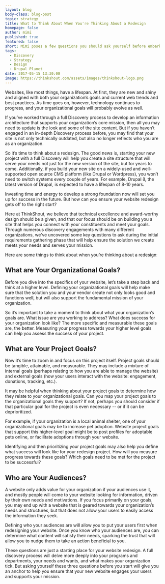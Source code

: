 ```yaml
---
layout: blog
body-class: blog-post
topic: strategy
title: What to Think About When You're Thinking About a Redesign
homepage: false
author: mimi
published: true
featured: false
short: Mimi poses a few questions you should ask yourself before embarking on a website overhaul.
tags:
  - Discovery
  - Strategy
  - Design
  - Drupal Planet
date: 2017-05-15 13:30:00
image: https://thinkshout.com/assets/images/thinkshout-logo.png
---
```


Websites, like most things, have a lifespan. At first, they are new and shiny and aligned with both your organization’s goals and current web trends and best practices. As time goes on, however, technology continues to progress, and your organizational goals will probably evolve as well.

If you’ve worked through a full Discovery process to develop an information architecture that supports your organization’s core mission, then all you may need to update is the look and some of the site content. But if you haven’t engaged in an in-depth Discovery process before, you may find that your site is not only technically outdated, but also no longer reflects who you are as an organization.

So it’s time to think about a redesign. The good news is, starting your new project with a full Discovery will help you create a site structure that will serve your needs not just for the new version of the site, but for years to come. Additionally, if you build your new site on a widely-used and well-supported open source CMS platform (like Drupal or Wordpress), you won’t need to switch systems every couple of years. For example, Drupal 8, the latest version of Drupal, is expected to have a lifespan of 8-10 years.

Investing time and energy to develop a strong foundation now will set you up for success in the future. But how can you ensure your website redesign gets off to the right start?

Here at ThinkShout, we believe that technical excellence and award-worthy design should be a given, and that our focus should be on building you a site that helps you connect with your constituents and meet your goals. Through numerous discovery engagements with many different organizations, we’ve uncovered some key questions to ask during the initial requirements gathering phase that will help ensure the solution we create meets your needs and serves your mission.

Here are some things to think about when you’re thinking about a redesign:

## What are Your Organizational Goals?

Before you dive into the specifics of your website, let’s take a step back and think at a higher level. Defining your organizational goals will help make sure that the solution you and your vendor create not only looks good and functions well, but will also support the fundamental mission of your organization.

So it’s important to take a moment to think about what your organization’s goals are. What issue are you working to address? What does success for your organization look like? The more specific and measurable these goals are, the better. Measuring your progress towards your higher level goals can help you assess the success of your project.

## What are Your Project Goals?

Now it’s time to zoom in and focus on this project itself. Project goals should be tangible, attainable, and measurable. They may include a mixture of internal goals (perhaps relating to how you are able to manage the website) and external goals (how your users interact with the website: engagement, donations, tracking, etc.).

It may be helpful when thinking about your project goals to determine how they relate to your organizational goals. Can you map your project goals to the organizational goals they support? If not, perhaps you should consider if that particular goal for the project is even necessary -- or if it can be deprioritized.

For example, if your organization is a local animal shelter, one of your organizational goals may be to increase pet adoption. Website project goals that support this higher-level goal might be to post profiles for adoptable pets online, or facilitate adoptions through your website.

Identifying and then prioritizing your project goals may also help you define what success will look like for your redesign project. How will you measure progress towards these goals? Which goals need to be met for the project to be successful?

## Who are Your Audiences?

A website only adds value for your organization if your audiences use it, and mostly people will come to your website looking for information, driven by their own needs and motivations. If you focus primarily on your goals, you may end up with a website that is geared towards your organization’s needs and structures, but that does not allow your users to easily access the information they seek.

Defining who your audiences are will allow you to put your users first when redesigning your website. Once you know who your audiences are, you can determine what content will satisfy their needs, sparking the trust that will allow you to nudge them to take an action beneficial to you.

These questions are just a starting place for your website redesign. A full discovery process will delve more deeply into your programs and departments, your needs and wants, and what makes your organization tick. But asking yourself these three questions before you start will give you an anchor to help you ensure that your new website engages your users and supports your mission.
